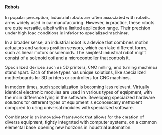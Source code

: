 #### Robots

In popular perception, industrial robots are often associated with robotic arms widely used in car manufacturing.
However, in practice, these robots are quite versatile, albeit with a limited application range. Their precision under
high load conditions is inferior to specialized machines.

In a broader sense, an industrial robot is a device that combines motion actuators and various position sensors, which
can take different forms, such as linear motors or solenoids. The simplest industrial robot might consist of a solenoid
coil and a microcontroller that controls it.

Specialized devices such as 3D printers, CNC milling, and turning machines stand apart. Each of these types has unique
solutions, like specialized motherboards for 3D printers or controllers for CNC machines.

In modern times, such specialization is becoming less relevant. Virtually identical electronic modules are used in
various types of equipment, with the main difference lying in the software. Developing specialized hardware solutions
for different types of equipment is economically inefficient compared to using universal modules with specialized
software.

Combinator is an innovative framework that allows for the creation of diverse equipment, tightly integrated with
computer systems, on a common elemental base, opening new horizons in industrial automation.
